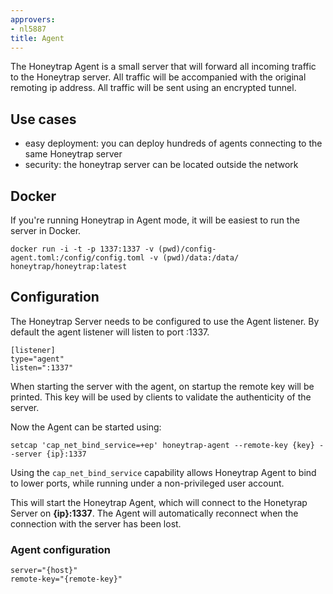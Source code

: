 ```yaml
---
approvers:
- nl5887
title: Agent
---
```


The Honeytrap Agent is a small server that will forward all incoming traffic to the Honeytrap server. All traffic will be accompanied with the original remoting ip address. All traffic will be sent using an encrypted tunnel.

Use cases
----------

* easy deployment: you can deploy hundreds of agents connecting to the same Honeytrap server
* security: the honeytrap server can be located outside the network

Docker
------

If you're running Honeytrap in Agent mode, it will be easiest to run the server in Docker.


```
docker run -i -t -p 1337:1337 -v (pwd)/config-agent.toml:/config/config.toml -v (pwd)/data:/data/ honeytrap/honeytrap:latest 
```

Configuration
--------------

The Honeytrap Server needs to be configured to use the Agent listener. By default the agent listener will listen to port :1337. 

```
[listener]
type="agent"
listen=":1337"
```

When starting the server with the agent, on startup the remote key will be printed. This key will be used by clients to validate the authenticity of the server. 

Now the Agent can be started using:

```
setcap 'cap_net_bind_service=+ep' honeytrap-agent --remote-key {key} --server {ip}:1337
```

Using the `cap_net_bind_service` capability allows Honeytrap Agent to bind to lower ports, while running under a non-privileged user account.

This will start the Honeytrap Agent, which will connect to the Honetyrap Server on **{ip}:1337**. The Agent will automatically reconnect when the connection with the server has been lost. 

### Agent configuration
```
server="{host}"
remote-key="{remote-key}"
```
